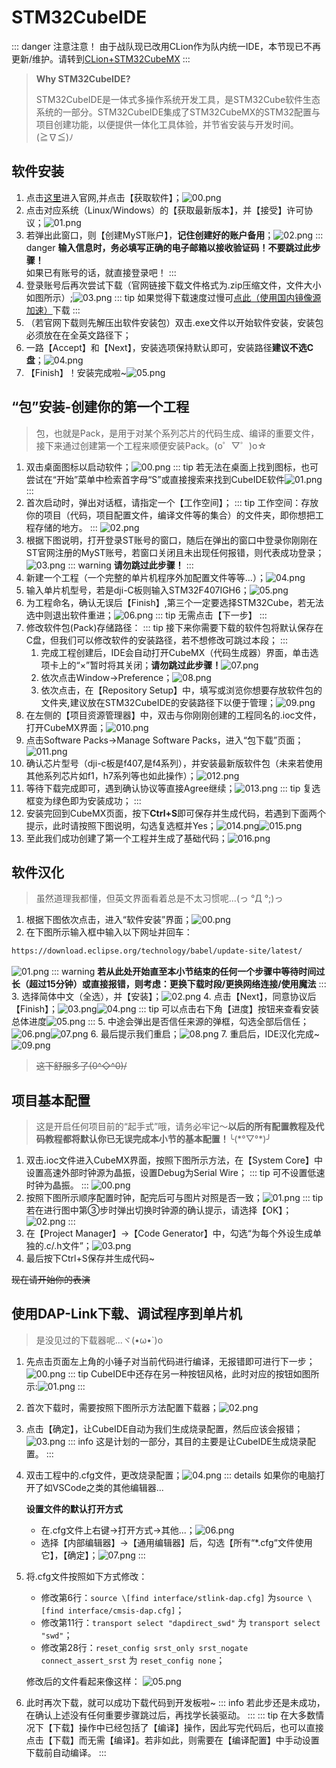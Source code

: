 # STM32CubeIDE

::: danger 注意注意！
由于战队现已改用CLion作为队内统一IDE，本节现已不再更新/维护。请转到[CLion+STM32CubeMX](/教程/正文/IDE/CLion.md)
:::

> **Why STM32CubeIDE?**
>
> STM32CubeIDE是一体式多操作系统开发工具，是STM32Cube软件生态系统的一部分。STM32CubeIDE集成了STM32CubeMX的STM32配置与项目创建功能，以便提供一体化工具体验，并节省安装与开发时间。(≧∇≦)ﾉ

## 软件安装

1. 点击[这里](https://www.st.com.cn/zh/development-tools/stm32cubeide.html)进入官网,并点击【获取软件】；![00.png](../../../images/IDE/STM32CubeIDE/A1/00.png)
2. 点击对应系统（Linux/Windows）的【获取最新版本】，并【接受】许可协议；![01.png](../../../images/IDE/STM32CubeIDE/A1/01.png)
3. 若弹出此窗口，则【创建MyST账户】，**记住创建好的账户备用**；![02.png](../../../images/IDE/STM32CubeIDE/A1/02.png)
::: danger
**输入信息时，务必填写正确的电子邮箱以接收验证码！不要跳过此步骤！**  
如果已有账号的话，就直接登录吧！
:::
4. 登录账号后再次尝试下载（官网链接下载文件格式为.zip压缩文件，文件大小如图所示）;![03.png](../../../images/IDE/STM32CubeIDE/A1/03.png)
::: tip
如果觉得下载速度过慢可[点此（使用国内镜像源加速）](https://pan.baud-dance.com/d/STM32CubeIDE/st-stm32cubeide_1.18.0_24413_20250227_1633_x86_64.exe)下载
:::
5. （若官网下载则先解压出软件安装包）双击.exe文件以开始软件安装，安装包必须放在在全英文路径下；
6. 一路【Accept】和【Next】，安装选项保持默认即可，安装路径**建议不选C盘**；![04.png](../../../images/IDE/STM32CubeIDE/A1/04.png)
7. 【Finish】！安装完成啦~![05.png](../../../images/IDE/STM32CubeIDE/A1/05.png)

## “包”安装-创建你的第一个工程
>
> 包，也就是Pack，是用于对某个系列芯片的代码生成、编译的重要文件，接下来通过创建第一个工程来顺便安装Pack。(o゜▽゜)o☆

1. 双击桌面图标以启动软件；![00.png](../../../images/IDE/STM32CubeIDE/A2/00.png)
   ::: tip
   若无法在桌面上找到图标，也可尝试在“开始”菜单中检索首字母“S”或直接搜索来找到CubeIDE软件![01.png](../../../images/IDE/STM32CubeIDE/A2/01.png)
   :::
2. 首次启动时，弹出对话框，请指定一个【工作空间】；
   ::: tip
   工作空间：存放你的项目（代码，项目配置文件，编译文件等的集合）的文件夹，即你想把工程存储的地方。
   :::
   ![02.png](../../../images/IDE/STM32CubeIDE/A2/02.png)
3. 根据下图说明，打开登录ST账号的窗口，随后在弹出的窗口中登录你刚刚在ST官网注册的MyST账号，若窗口关闭且未出现任何报错，则代表成功登录；![03.png](../../../images/IDE/STM32CubeIDE/A2/03.png)
   ::: warning
   **请勿跳过此步骤！**
   :::
4. 新建一个工程（一个完整的单片机程序外加配置文件等等...）；![04.png](../../../images/IDE/STM32CubeIDE/A2/04.png)
5. 输入单片机型号，若是dji-C板则输入STM32F407IGH6；![05.png](../../../images/IDE/STM32CubeIDE/A2/05.png)
6. 为工程命名，确认无误后【Finish】,第三个一定要选择STM32Cube，若无法选中则退出软件重进；![06.png](../../../images/IDE/STM32CubeIDE/A2/06.png)
   ::: tip
   无需点击【下一步】
   :::
7. 修改软件包(Pack)存储路径：
   ::: tip
   接下来你需要下载的软件包将默认保存在C盘，但我们可以修改软件的安装路径，若不想修改可跳过本段；
   :::
    1. 完成工程创建后，IDE会自动打开CubeMX（代码生成器）界面，单击选项卡上的“×”暂时将其关闭；**请勿跳过此步骤！**![07.png](../../../images/IDE/STM32CubeIDE/A2/07.png)
    2. 依次点击Window→Preference；![08.png](../../../images/IDE/STM32CubeIDE/A2/08.png)
    3. 依次点击，在【Repository Setup】中，填写或浏览你想要存放软件包的文件夹,建议放在STM32CubeIDE的安装路径下以便于管理；![09.png](../../../images/IDE/STM32CubeIDE/A2/09.png)
8. 在左侧的【项目资源管理器】中，双击与你刚刚创建的工程同名的.ioc文件，打开CubeMX界面；![010.png](../../../images/IDE/STM32CubeIDE/A2/010.png)
9. 点击Software Packs→Manage Software Packs，进入“包下载”页面；![011.png](../../../images/IDE/STM32CubeIDE/A2/011.png)
10. 确认芯片型号（dji-c板是f407,是f4系列），并安装最新版软件包（未来若使用其他系列芯片如f1，h7系列等也如此操作）；![012.png](../../../images/IDE/STM32CubeIDE/A2/012.png)
11. 等待下载完成即可，遇到确认协议等直接Agree继续；![013.png](../../../images/IDE/STM32CubeIDE/A2/013.png)
    ::: tip
    复选框变为绿色即为安装成功；
    :::
12. 安装完回到CubeMX页面，按下**Ctrl+S**即可保存并生成代码，若遇到下面两个提示，此时请按照下图说明，勾选复选框并Yes；![014.png](../../../images/IDE/STM32CubeIDE/A2/014.png)![015.png](../../../images/IDE/STM32CubeIDE/A2/015.png)
13. 至此我们成功创建了第一个工程并生成了基础代码；![016.png](../../../images/IDE/STM32CubeIDE/A2/016.png)

## 软件汉化
>
> 虽然道理我都懂，但英文界面看着总是不太习惯呢...(っ °Д °;)っ

1. 根据下图依次点击，进入“软件安装”界面；![00.png](../../../images/IDE/STM32CubeIDE/A3/00.png)
2. 在下图所示输入框中输入以下网址并回车：

~~~txt
https://download.eclipse.org/technology/babel/update-site/latest/
~~~

![01.png](../../../images/IDE/STM32CubeIDE/A3/01.png)
::: warning
**若从此处开始直至本小节结束的任何一个步骤中等待时间过长（超过15分钟）或直接报错，则考虑：更换下载时段/更换网络连接/使用魔法**
:::
3. 选择简体中文（全选），并【安装】；![02.png](../../../images/IDE/STM32CubeIDE/A3/02.png)
4. 点击【Next】，同意协议后【Finish】；![03.png](../../../images/IDE/STM32CubeIDE/A3/03.png)![04.png](../../../images/IDE/STM32CubeIDE/A3/04.png)
   ::: tip
   可以点击右下角【进度】按钮来查看安装总体进度![05.png](../../../images/IDE/STM32CubeIDE/A3/05.png)
   :::
5. 中途会弹出是否信任来源的弹框，勾选全部后信任；![06.png](../../../images/IDE/STM32CubeIDE/A3/06.png)![07.png](../../../images/IDE/STM32CubeIDE/A3/07.png)
6. 最后提示我们重启；![08.png](../../../images/IDE/STM32CubeIDE/A3/08.png)
7. 重启后，IDE汉化完成~![09.png](../../../images/IDE/STM32CubeIDE/A3/09.png)
> ~~这下舒服多了\(0^◇^0)/~~

## 项目基本配置
>
> 这是开启任何项目前的“起手式”哦，请务必牢记～**以后的所有配置教程及代码教程都将默认你已无误完成本小节的基本配置！**╰(\*°▽°\*)╯

1. 双击.ioc文件进入CubeMX界面，按照下图所示方法，在【System Core】中设置高速外部时钟源为晶振，设置Debug为Serial Wire；
   ::: tip
   可不设置低速时钟为晶振。
   :::
   ![00.png](../../../images/IDE/STM32CubeIDE/A4/00.png)
2. 按照下图所示顺序配置时钟，配完后可与图片对照是否一致；![01.png](../../../images/IDE/STM32CubeIDE/A4/01.png)
   ::: tip
   若在进行图中第③步时弹出切换时钟源的确认提示，请选择【OK】；![02.png](../../../images/IDE/STM32CubeIDE/A4/02.png)
   :::
3. 在【Project Manager】→【Code Generator】中，勾选“为每个外设生成单独的.c/.h文件”；![03.png](../../../images/IDE/STM32CubeIDE/A4/03.png)
4. 最后按下Ctrl+S保存并生成代码~

~~现在请开始你的表演~~

## 使用DAP-Link下载、调试程序到单片机
>
> 是没见过的下载器呢...ヾ(•ω•`)o

1. 先点击页面左上角的小锤子对当前代码进行编译，无报错即可进行下一步；![00.png](../../../images/IDE/STM32CubeIDE/A5/00.png)
::: tip
CubeIDE中还存在另一种按钮风格，此时对应的按钮如图所示:![01.png](../../../images/IDE/STM32CubeIDE/A5/01.png)
:::
2. 首次下载时，需要按照下图所示方法配置下载器；![02.png](../../../images/IDE/STM32CubeIDE/A5/02.png)
3. 点击【确定】，让CubeIDE自动为我们生成烧录配置，然后应该会报错；![03.png](../../../images/IDE/STM32CubeIDE/A5/03.png)
::: info
这是计划的一部分，其目的主要是让CubeIDE生成烧录配置。
:::
4. 双击工程中的.cfg文件，更改烧录配置；![04.png](../../../images/IDE/STM32CubeIDE/A5/04.png)
   ::: details 如果你的电脑打开了如VSCode之类的其他编辑器...

   **设置文件的默认打开方式**

   - 在.cfg文件上右键→打开方式→其他...；![06.png](../../../images/IDE/STM32CubeIDE/A5/06.png)
   - 选择【内部编辑器】→【通用编辑器】后，勾选【所有“*.cfg“文件使用它】，【确定】；![07.png](../../../images/IDE/STM32CubeIDE/A5/07.png)
   :::

5. 将.cfg文件按照如下方式修改：
   - 修改第6行：`source \[find interface/stlink-dap.cfg]` 为`source \[find interface/cmsis-dap.cfg]`；
   - 修改第11行：`transport select "dapdirect_swd"` 为 `transport select "swd"`；
   - 修改第28行：`reset_config srst_only srst_nogate connect_assert_srst` 为 `reset_config none`；

   修改后的文件看起来像这样：
   ![05.png](../../../images/IDE/STM32CubeIDE/A5/05.png)
6. 此时再次下载，就可以成功下载代码到开发板啦~
::: info
若此步还是未成功，在确认上述没有任何重要步骤跳过后，再找学长装驱动。
:::
::: tip
在大多数情况下【下载】操作中已经包括了【编译】操作，因此写完代码后，也可以直接点击【下载】而无需【编译】。若非如此，则需要在【编译配置】中手动设置下载前自动编译。
:::
